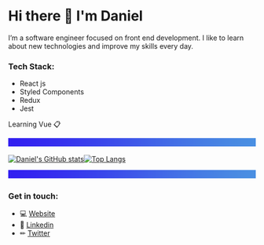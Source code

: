 # Hi there 👋 I'm Daniel

I’m a software engineer focused on front end development. I like to learn about new technologies and improve my skills every day.

### Tech Stack:

- React js
- Styled Components
- Redux
- Jest

Learning Vue 📋

![separator](./separator.png)

[![Daniel's GitHub stats](https://github-readme-stats.vercel.app/api?username=Danieruone)](https://github.com/Danieruone/github-readme-stats)[![Top Langs](https://github-readme-stats.vercel.app/api/top-langs/?username=Danieruone&exclude_repo=jumper-fox,jobs-api,falling-ball,Danieruone.github.io&layout=compact)](https://github.com/Danieruone/github-readme-stats)

![separator](./separator.png)

### Get in touch:

- 💻 [Website](https://www.darudev.com/portfolio)
- 💼 [Linkedin](https://www.linkedin.com/in/daniel-mendoza-developer)
- ✏ [Twitter](https://twitter.com/Darudev)

